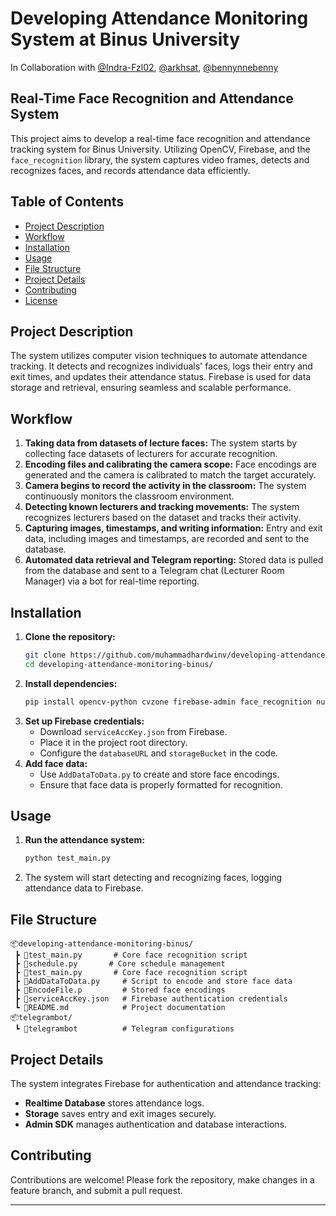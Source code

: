 # Developing Attendance Monitoring System at Binus University

In Collaboration with [@Indra-Fzl02](https://github.com/Indra-Fzl02), [@arkhsat](https://github.com/arkhsat), [@bennynnebenny](https://github.com/bennynnebenny)

## Real-Time Face Recognition and Attendance System

This project aims to develop a real-time face recognition and attendance tracking system for Binus University. Utilizing OpenCV, Firebase, and the `face_recognition` library, the system captures video frames, detects and recognizes faces, and records attendance data efficiently.

## Table of Contents
- [Project Description](#project-description)
- [Workflow](#workflow)
- [Installation](#installation)
- [Usage](#usage)
- [File Structure](#file-structure)
- [Project Details](#project-details)
- [Contributing](#contributing)
- [License](#license)

## Project Description
The system utilizes computer vision techniques to automate attendance tracking. It detects and recognizes individuals' faces, logs their entry and exit times, and updates their attendance status. Firebase is used for data storage and retrieval, ensuring seamless and scalable performance.

## Workflow
1. **Taking data from datasets of lecture faces:** The system starts by collecting face datasets of lecturers for accurate recognition.
2. **Encoding files and calibrating the camera scope:** Face encodings are generated and the camera is calibrated to match the target accurately.
3. **Camera begins to record the activity in the classroom:** The system continuously monitors the classroom environment.
4. **Detecting known lecturers and tracking movements:** The system recognizes lecturers based on the dataset and tracks their activity.
5. **Capturing images, timestamps, and writing information:** Entry and exit data, including images and timestamps, are recorded and sent to the database.
6. **Automated data retrieval and Telegram reporting:** Stored data is pulled from the database and sent to a Telegram chat (Lecturer Room Manager) via a bot for real-time reporting.

## Installation
1. **Clone the repository:**
   ```bash
   git clone https://github.com/muhammadhardwinv/developing-attendance-monitoring-binus/.git
   cd developing-attendance-monitoring-binus/
   ```
2. **Install dependencies:**
   ```bash
   pip install opencv-python cvzone firebase-admin face_recognition numpy
   ```
3. **Set up Firebase credentials:**
   - Download `serviceAccKey.json` from Firebase.
   - Place it in the project root directory.
   - Configure the `databaseURL` and `storageBucket` in the code.
4. **Add face data:**
   - Use `AddDataToData.py` to create and store face encodings.
   - Ensure that face data is properly formatted for recognition.

## Usage
1. **Run the attendance system:**
   ```bash
   python test_main.py
   ```
2. The system will start detecting and recognizing faces, logging attendance data to Firebase.

## File Structure
```
📦developing-attendance-monitoring-binus/
 ┣ 📜test_main.py       # Core face recognition script
 ┣ 📜schedule.py       # Core schedule management
 ┣ 📜test_main.py       # Core face recognition script
 ┣ 📜AddDataToData.py     # Script to encode and store face data
 ┣ 📜EncodeFile.p         # Stored face encodings
 ┣ 📜serviceAccKey.json   # Firebase authentication credentials
 ┗ 📜README.md            # Project documentation
📦telegrambot/
 ┗ 📜telegrambot          # Telegram configurations

```

## Project Details
The system integrates Firebase for authentication and attendance tracking:
- **Realtime Database** stores attendance logs.
- **Storage** saves entry and exit images securely.
- **Admin SDK** manages authentication and database interactions.

## Contributing
Contributions are welcome! Please fork the repository, make changes in a feature branch, and submit a pull request.

---

